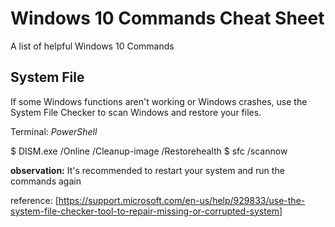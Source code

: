 # Windows 10 Commands Cheat Sheet
A list of helpful Windows 10 Commands


## System File
If some Windows functions aren't working or Windows crashes, use the System File Checker to scan Windows and restore your files.

Terminal: *PowerShell*

$ DISM.exe /Online /Cleanup-image /Restorehealth
$ sfc /scannow

**observation:** It's recommended to restart your system and run the commands again

reference: [https://support.microsoft.com/en-us/help/929833/use-the-system-file-checker-tool-to-repair-missing-or-corrupted-system]

